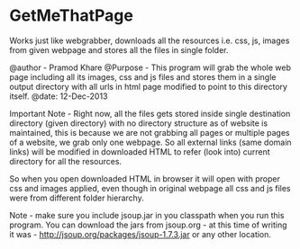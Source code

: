 GetMeThatPage
=============

Works just like webgrabber, downloads all the resources i.e. css, js, images from given webpage 
and stores all the files in single folder.

@author - Pramod Khare
@Purpose - This program will grab the whole web page including all its images, css and js files and stores them in a single output directory with all urls in html page modified to point to this directory itself.
@date: 12-Dec-2013

Important Note - Right now, all the files gets stored inside single destination directory (given directory) with no directory structure as of website is maintained, this is because we are not grabbing all pages or multiple pages of a website, we grab only one webpage. So all external links (same domain links) will be modified in downloaded HTML to refer (look into) current directory for all the resources.
 
So when you open downloaded HTML in browser it will open with proper css and images applied, even though in original webpage all css and js files were from different folder hierarchy.

Note - make sure you include jsoup.jar in you classpath when you run this program. You can download the jars from jsoup.org - at this time of writing it was - http://jsoup.org/packages/jsoup-1.7.3.jar or any other location.
